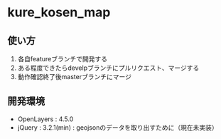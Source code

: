 # kure_kosen_map

## 使い方
1. 各自featureブランチで開発する
1. ある程度できたらdevelpブランチにプルリクエスト、マージする
1. 動作確認終了後masterブランチにマージ

## 開発環境
* OpenLayers : 4.5.0
* jQuery     : 3.2.1(min) : geojsonのデータを取り出すために（現在未実装）